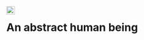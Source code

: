 <a href="https://www.instagram.com/deny__setiawan/">
  <img align="left" alt="Abhishek's Discord" width="22px" src="https://www.instagram.com/static/images/ico/apple-touch-icon-76x76-precomposed.png/666282be8229.png" />
</a>

# An abstract human being
